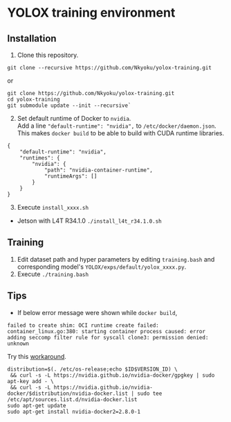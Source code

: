 # YOLOX training environment

## Installation
1. Clone this repository.
```
git clone --recursive https://github.com/Nkyoku/yolox-training.git
```
or
```
git clone https://github.com/Nkyoku/yolox-training.git
cd yolox-training
git submodule update --init --recursive`
```

2. Set default runtime of Docker to `nvidia`.  
   Add a line `"default-runtime": "nvidia",` to `/etc/docker/daemon.json`.  
   This makes `docker build` to be able to build with CUDA runtime libraries.
```
{
    "default-runtime": "nvidia",
    "runtimes": {
        "nvidia": {
            "path": "nvidia-container-runtime",
            "runtimeArgs": []
        }
    }
}
```

3. Execute `install_xxxx.sh`
  - Jetson with L4T R34.1.0
    `./install_l4t_r34.1.0.sh`

## Training
1. Edit dataset path and hyper parameters by editing `training.bash` and corresponding model's `YOLOX/exps/default/yolox_xxxx.py`.
2. Execute `./training.bash`

## Tips
- If below error message were shown while `docker build`, 
```
failed to create shim: OCI runtime create failed: container_linux.go:380: starting container process caused: error adding seccomp filter rule for syscall clone3: permission denied: unknown
```
  Try this [workaround](https://github.com/dusty-nv/jetson-containers/issues/108#issuecomment-995090398).
```
distribution=$(. /etc/os-release;echo $ID$VERSION_ID) \
 && curl -s -L https://nvidia.github.io/nvidia-docker/gpgkey | sudo apt-key add - \
 && curl -s -L https://nvidia.github.io/nvidia-docker/$distribution/nvidia-docker.list | sudo tee /etc/apt/sources.list.d/nvidia-docker.list
sudo apt-get update
sudo apt-get install nvidia-docker2=2.8.0-1
```
